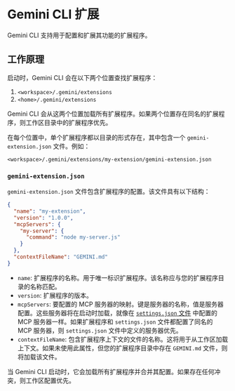 # Gemini CLI 扩展

Gemini CLI 支持用于配置和扩展其功能的扩展程序。

## 工作原理

启动时，Gemini CLI 会在以下两个位置查找扩展程序：

1.  `<workspace>/.gemini/extensions`
2.  `<home>/.gemini/extensions`

Gemini CLI 会从这两个位置加载所有扩展程序。如果两个位置存在同名的扩展程序，则工作区目录中的扩展程序优先。

在每个位置中，单个扩展程序都以目录的形式存在，其中包含一个 `gemini-extension.json` 文件。例如：

`<workspace>/.gemini/extensions/my-extension/gemini-extension.json`

### `gemini-extension.json`

`gemini-extension.json` 文件包含扩展程序的配置。该文件具有以下结构：

```json
{
  "name": "my-extension",
  "version": "1.0.0",
  "mcpServers": {
    "my-server": {
      "command": "node my-server.js"
    }
  },
  "contextFileName": "GEMINI.md"
}
```

- `name`: 扩展程序的名称。用于唯一标识扩展程序。该名称应与您的扩展程序目录的名称匹配。
- `version`: 扩展程序的版本。
- `mcpServers`: 要配置的 MCP 服务器的映射。键是服务器的名称，值是服务器配置。这些服务器将在启动时加载，就像在 [`settings.json` 文件](./cli/configuration.zh.md) 中配置的 MCP 服务器一样。如果扩展程序和 `settings.json` 文件都配置了同名的 MCP 服务器，则 `settings.json` 文件中定义的服务器优先。
- `contextFileName`: 包含扩展程序上下文的文件的名称。这将用于从工作区加载上下文。如果未使用此属性，但您的扩展程序目录中存在 `GEMINI.md` 文件，则将加载该文件。

当 Gemini CLI 启动时，它会加载所有扩展程序并合并其配置。如果存在任何冲突，则工作区配置优先。 